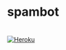 # spambot

#

[![Heroku](https://www.herokucdn.com/deploy/button.svg)](https://heroku.com/deploy?template=https://github.com/SakirBey1/spambot)
